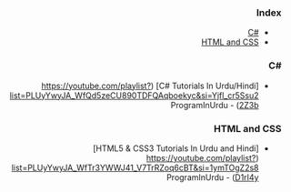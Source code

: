 <div dir="rtl" markdown="1">

### Index

* [C#&lrm;](#csharp)
* [HTML and CSS](#html-and-css)


### <a id="csharp"></a>C#&lrm;

* [C# Tutorials In Urdu/Hindi] (https://youtube.com/playlist?list=PLUyYwyJA_WfQd5zeCU890TDFQAqboekyc&si=Yjfl_cr5Ssu22Z3b) - ProgramInUrdu


### HTML and CSS

* [HTML5 & CSS3 Tutorials In Urdu and Hindi] (https://youtube.com/playlist?list=PLUyYwyJA_WfTr3YWWJ41_V7TrRZoq6cBT&si=1ymTOgZ2s8D1rI4y) - ProgramInUrdu
